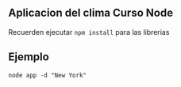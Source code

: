 ## Aplicacion del clima Curso Node

Recuerden ejecutar ```npm install``` para las librerias

## Ejemplo 
```
node app -d "New York"
```
